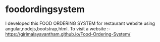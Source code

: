 # foodordingsystem
I developed this FOOD ORDERING SYSTEM for restaurant website using angular,nodejs,bootstrap,html.
To visit a website :-    https://girimalayavantham.github.io/Food-Ordering-System/
